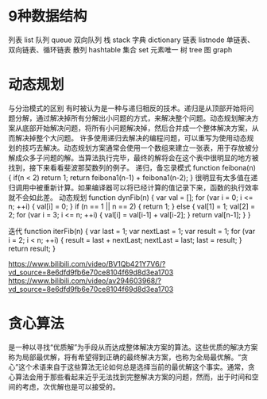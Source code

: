 # 9种数据结构
列表 list
队列 queue 双向队列
栈 stack
字典 dictionary
链表 listnode 单链表、双向链表、循环链表
散列 hashtable
集合 set 元素唯一
树 tree
图 graph



# 动态规划
与分治模式的区别
有时被认为是一种与递归相反的技术。递归是从顶部开始将问题分解，通过解决掉所有分解出小问题的方式，来解决整个问题。动态规划解决方案从底部开始解决问题，将所有小问题解决掉，然后合并成一个整体解决方案，从而解决掉整个大问题。
许多使用递归去解决的编程问题，可以重写为使用动态规划的技巧去解决。动态规划方案通常会使用一个数组来建立一张表，用于存放被分解成众多子问题的解。当算法执行完毕，最终的解将会在这个表中很明显的地方被找到，接下来看看斐波那契数列的例子。
递归，备忘录模式
function feibona(n) {
    if(n < 2) return 1;
    return feibona1(n-1) + feibona1(n-2);
}
很明显有太多值在递归调用中被重新计算。如果编译器可以将已经计算的值记录下来，函数的执行效率就不会如此差。
动态规划
function dynFib(n) {
    var val = [];
    for (var i = 0; i <= n; ++i) {
        val[i] = 0;
    }
    if (n == 1 || n == 2) {
        return 1;
    }
    else {
        val[1] = 1;
        val[2] = 2;
        for (var i = 3; i <= n; ++i) {
            val[i] = val[i-1] + val[i-2];
        }
        return val[n-1];
    }
}

迭代
function iterFib(n) {
    var last = 1;
    var nextLast = 1;
    var result = 1;
    for (var i = 2; i < n; ++i) {
        result = last + nextLast;
        nextLast = last;
        last = result;
    }
    return result;
}

https://www.bilibili.com/video/BV1Qb421Y7V6/?vd_source=8e6dfd9fb6e70ce8104f69d8d3ea1703
https://www.bilibili.com/video/av294603968/?vd_source=8e6dfd9fb6e70ce8104f69d8d3ea1703


# 贪心算法
是一种以寻找“优质解”为手段从而达成整体解决方案的算法。这些优质的解决方案称为局部最优解，将有希望得到正确的最终解决方案，也称为全局最优解。“贪心”这个术语来自于这些算法无论如何总是选择当前的最优解这个事实。通常，贪心算法会用于那些看起来近乎无法找到完整解决方案的问题，然而，出于时间和空间的考虑，次优解也是可以接受的。